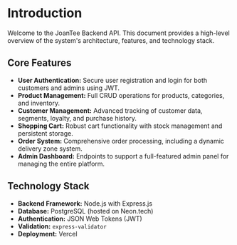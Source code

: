 # Introduction

Welcome to the JoanTee Backend API. This document provides a high-level overview of the system's architecture, features, and technology stack.

## Core Features

- **User Authentication:** Secure user registration and login for both customers and admins using JWT.
- **Product Management:** Full CRUD operations for products, categories, and inventory.
- **Customer Management:** Advanced tracking of customer data, segments, loyalty, and purchase history.
- **Shopping Cart:** Robust cart functionality with stock management and persistent storage.
- **Order System:** Comprehensive order processing, including a dynamic delivery zone system.
- **Admin Dashboard:** Endpoints to support a full-featured admin panel for managing the entire platform.

## Technology Stack

- **Backend Framework:** Node.js with Express.js
- **Database:** PostgreSQL (hosted on Neon.tech)
- **Authentication:** JSON Web Tokens (JWT)
- **Validation:** `express-validator`
- **Deployment:** Vercel
